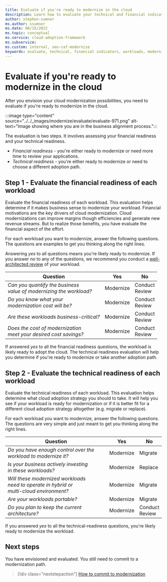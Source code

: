 ```yaml
---
title: Evaluate if you're ready to modernize in the cloud
description: Learn how to evaluate your technical and financial indicators to determine which workloads you want to modernize during cloud adoption.
author: stephen-sumner
ms.author: ssumner
ms.date: 08/15/2022
ms.topic: conceptual
ms.service: cloud-adoption-framework
ms.subservice:
ms.custom: internal, seo-caf-modernize
keywords: evaluate, technical, financial indicators, workloads, modernize, cloud adoption framework
---
```

# Evaluate if you're ready to modernize in the cloud

After you envision your cloud modernization possibilities, you need to evaluate if you're ready to modernize in the cloud.

:::image type="content" source="../../_images/modernize/evaluate/evaluate-971.png" alt-text="Image showing where you are in the business alignment process.":::

The evaluation is two steps. It involves assessing your financial readiness and your technical readiness.

- *Financial readiness* - you're either ready to modernize or need more time to review your applications.
- *Technical readiness* - you're either ready to modernize or need to choose a different adoption path.

## Step 1 - Evaluate the financial readiness of each workload

Evaluate the financial readiness of each workload. This evaluation helps determine if it makes business sense to modernize your workload. Financial motivations are the key drivers of cloud modernization. Cloud modernizations can improve margins though efficiencies and generate new revenue streams. But to realize those benefits, you have evaluate the financial aspect of the effort.

For each workload you want to modernize, answer the following questions. The questions are examples to get you thinking along the right lines.

Answering *yes* to all questions means you're likely ready to modernize. If you answer *no* to any of the questions, we recommend you conduct a [well-architected review](/assessments/?mode=pre-assessment&session=local) of your workload.

|Question|Yes|No|
|--|--|--|
|*Can you quantify the business<br> value of modernizing the workload?*|Modernize|Conduct<br>Review|
*Do you know what your <br>modernization cost will be?*|Modernize<br>|Conduct<br>Review|
|*Are these workloads business-critical?*|Modernize|Conduct<br>Review|
|*Does the cost of modernization<br> meet your desired cost savings?*|Modernize|Conduct<br>Review|

If answered *yes* to all the financial readiness questions, the workload is likely ready to adopt the cloud. The technical readiness evaluation will help you determine if you're ready to modernize or take another adoption path.

## Step 2 - Evaluate the technical readiness of each workload

Evaluate the technical readiness of each workload. This evaluation helps determine what cloud adoption strategy you should to take. It will help you see if your workload is ready for modernization or if it is better fit for a different cloud adoption strategy altogether (e.g. migrate or replace).

For each workload you want to modernize, answer the following questions. The questions are very simple and just meant to get you thinking along the right lines.

|Question|Yes|No|
|--|--|--|
|*Do you have enough control over the workload to modernize it?*|Modernize| Migrate|
|*Is your business actively investing<br> in these workloads?*|Modernize|Replace|
|*Will these modernized workloads <br>need to operate in hybrid or<br> multi-cloud environment?* |Modernize|Migrate|
|*Are your workloads portable?*|Modernize|Migrate|
|*Do you plan to keep the current architecture?*|Modernize|Conduct<br>Review|

If you answered *yes* to all the technical-readiness questions, you're likely ready to modernize the workload.

## Next steps

You have envisioned and evaluated. You still need to commit to a modernization path.

> [!div class="nextstepaction"]
> [How to commit to modernization](commit-to-modernization-plan.md)
